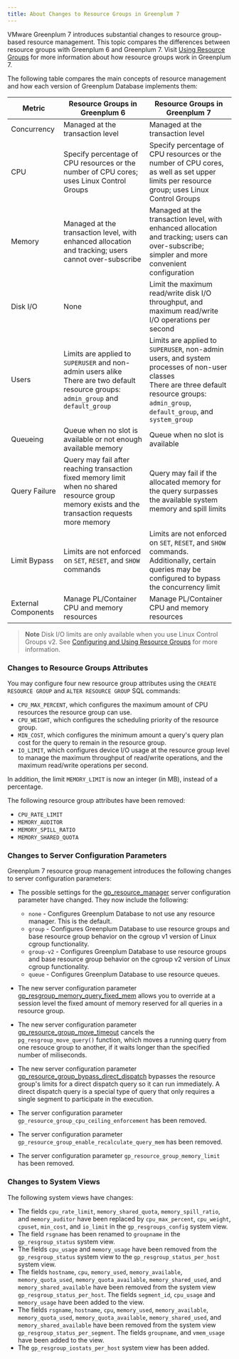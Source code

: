 ```yaml
---
title: About Changes to Resource Groups in Greenplum 7
---
```


VMware Greenplum 7 introduces substantial changes to resource group-based resource management. This topic compares the differences between resource groups with Greenplum 6 and Greenplum 7. Visit [Using Resource Groups](workload_mgmt_resgroups.html) for more information about how resource groups work in Greenplum 7.

The following table compares the main concepts of resource management and how each version of Greenplum Database implements them:

|Metric|Resource Groups in Greenplum 6|Resource Groups in Greenplum 7|
|------|---------------|---------------|
|Concurrency|Managed at the transaction level|Managed at the transaction level|
|CPU|Specify percentage of CPU resources or the number of CPU cores; uses Linux Control Groups|Specify percentage of CPU resources or the number of CPU cores, as well as set upper limits per resource group; uses Linux Control Groups|
|Memory|Managed at the transaction level, with enhanced allocation and tracking; users cannot over-subscribe|Managed at the transaction level, with enhanced allocation and tracking; users can over-subscribe; simpler and more convenient configuration|
|Disk I/O|None|Limit the maximum read/write disk I/O throughput, and maximum read/write I/O operations per second|
|Users|Limits are applied to `SUPERUSER` and non-admin users alike<br>There are two default resource groups: `admin_group` and `default_group`|Limits are applied to `SUPERUSER`, non-admin users, and system processes of non-user classes<br>There are three default resource groups: `admin_group`, `default_group`, and `system_group`|
|Queueing|Queue when no slot is available or not enough available memory|Queue when no slot is available|
|Query Failure|Query may fail after reaching transaction fixed memory limit when no shared resource group memory exists and the transaction requests more memory|Query may fail if the allocated memory for the query surpasses the available system memory and spill limits|
|Limit Bypass|Limits are not enforced on `SET`, `RESET`, and `SHOW` commands|Limits are not enforced on `SET`, `RESET`, and `SHOW` commands. Additionally, certain queries may be configured to bypass the concurrency limit|
|External Components|Manage PL/Container CPU and memory resources|Manage PL/Container CPU and memory resources|

> **Note** Disk I/O limits are only available when you use Linux Control Groups v2. See [Configuring and Using Resource Groups](workload_mgmt_resgroups.html#topic71717999) for more information.

### <a id="attributes"></a>Changes to Resource Groups Attributes

You may configure four new resource group attributes using the `CREATE RESOURCE GROUP` and `ALTER RESOURCE GROUP` SQL commands:
- `CPU_MAX_PERCENT`, which configures the maximum amount of CPU resources the resource group can use.
- `CPU_WEIGHT`, which configures the scheduling priority of the resource group.
- `MIN_COST`, which configures the minimum amount a query's query plan cost for the query to remain in the resource group.
- `IO_LIMIT`, which configures device I/O usage at the resource group level to manage the maximum throughput of read/write operations, and the maximum read/write operations per second. 

In addition, the limit `MEMORY_LIMIT` is now an integer (in MB), instead of a percentage.

The following resource group attributes have been removed:
- `CPU_RATE_LIMIT`
- `MEMORY_AUDITOR`
- `MEMORY_SPILL_RATIO`
- `MEMORY_SHARED_QUOTA`

### <a id="gucs"></a>Changes to Server Configuration Parameters

Greenplum 7 resource group management introduces the following changes to server configuration parameters:

- The possible settings for the [gp_resource_manager](../ref_guide/config_params/guc-list.html#gp_resource_manager) server configuration parameter have changed. They now include the following:
    - `none` - Configures Greenplum Database to not use any resource manager. This is the default.
    - `group` - Configures Greenplum Database to use resource groups and base resource group behavior on the cgroup v1 version of Linux cgroup functionality.
    - `group-v2` - Configures Greenplum Database to use resource groups and base resource group behavior on the cgroup v2 version of Linux cgroup functionality.
    - `queue` - Configures Greenplum Database to use resource queues.

- The new server configuration parameter [gp_resgroup_memory_query_fixed_mem](../ref_guide/config_params/guc-list.html#gp_resgroup_memory_query_fixed_mem) allows you to override at a session level the fixed amount of memory reserved for all queries in a resource group.

- The new server configuration parameter [gp_resource_group_move_timeout](../ref_guide/config_params/guc-list.html#gp_resource_group_move_timeout) cancels the `pg_resgroup_move_query()` function, which moves a running query from one resouce group to another, if it waits longer than the specified number of miliseconds.

- The new server configuration parameter [gp_resource_group_bypass_direct_dispatch](../ref_guide/config_params/guc-list.html#gp_resource_group_bypass_direct_dispatch) bypasses the resource group's limits for a direct dispatch query so it can run immediately. A direct dispatch query is a special type of query that only requires a single segment to participate in the execution.

- The server configuration parameter `gp_resource_group_cpu_ceiling_enforcement` has been removed.

- The server configuration parameter `gp_resource_group_enable_recalculate_query_mem` has been removed.

- The server configuration parameter `gp_resource_group_memory_limit` has been removed.

### <a id="views"></a>Changes to System Views

The following system views have changes:

- The fields `cpu_rate_limit`, `memory_shared_quota`, `memory_spill_ratio`, and `memory_auditor` have been replaced by `cpu_max_percent`, `cpu_weight`, `cpuset`, `min_cost`, and `io_limit` in the `gp_resgroups_config` system view.
- The field `rsgname` has been renamed to `groupname` in the `gp_resgroup_status` system view. 
- The fields `cpu_usage` and `memory_usage` have been removed from the `gp_resgroup_status` system view to the `gp_resgroup_status_per_host` system view.
- The fields `hostname`, `cpu`, `memory_used`, `memory_available`, `memory_quota_used`, `memory_quota_available`, `memory_shared_used`, and `memory_shared_available` have been removed from the system view `gp_resgroup_status_per_host`. The fields `segment_id`, `cpu_usage` and `memory_usage` have been added to the view.
- The fields `rsgname`, `hostname`, `cpu`, `memory_used`, `memory_available`, `memory_quota_used`, `memory_quota_available`, `memory_shared_used`, and `memory_shared_available` have been removed from the system view `gp_resgroup_status_per_segment`. The fields `groupname`, and `vmem_usage` have been added to the view.
- The `gp_resgroup_iostats_per_host` system view has been added.
